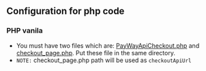 ## Configuration for php code

### PHP vanila
- You must have two files which are: [PayWayApiCheckout.php](php_vanila/PayWayApiCheckout.php) and [checkout_page.php](php_vanila/checkout_page.php). Put these file in the same directory.
- `NOTE:` checkout_page.php path will be used as `checkoutApiUrl`